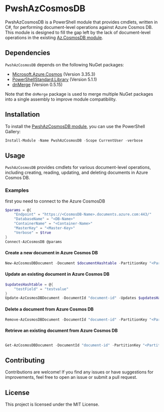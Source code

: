 # PwshAzCosmosDB

PwshAzCosmosDB is a PowerShell module that provides cmdlets, written in C#, for performing document-level operations against Azure Cosmos DB. This module is designed to fill the gap left by the lack of document-level operations in the existing [Az.CosmosDB module](https://learn.microsoft.com/en-us/powershell/module/az.cosmosdb/?view=azps-10.2.0).

## Dependencies

`PwshAzCosmosDB` depends on the following NuGet packages:

- [Microsoft.Azure.Cosmos](https://www.nuget.org/packages/Microsoft.Azure.Cosmos/) (Version 3.35.3)
- [PowerShellStandard.Library](https://www.nuget.org/packages/PowerShellStandard.Library/) (Version 5.1.1)
- [dnMerge](https://www.nuget.org/packages/dnMerge/) (Version 0.5.15)

Note that the `dnMerge` package is used to merge multiple NuGet packages into a single assembly to improve module compatibility.

## Installation

To install the [PwshAzCosmosDB module](https://www.powershellgallery.com/packages/PwshAzCosmosDB), you can use the PowerShell Gallery:

```powershell
Install-Module -Name PwshAzCosmosDB -Scope CurrentUser -verbose
```

## Usage

`PwshAzCosmosDB` provides cmdlets for various document-level operations, including creating, reading, updating, and deleting documents in Azure Cosmos DB.

### Examples

first you need to connect to the Azure CosmosDB

```powershell
$params = @{
    "Endpoint" = "https://<CosmosDB-Name>.documents.azure.com:443/"
    "DatabaseName" = "<DB-Name>"
    "ContainerName" = "<Container-Name>"
    "MasterKey" = "<Master-Key>"
    "Verbose" = $true
}
Connect-AzCosmosDB @params
```

#### Create a new document in Azure Cosmos DB

```powershell
New-AzCosmosDBDocument -Document $documentHashtable -PartitionKey "<PartitionKeyValue>" -verbose
```

#### Update an existing document in Azure Cosmos DB

```powershell
$updatesHashtable = @{
    "testField" = "testvalue"
}
Update-AzCosmosDBDocument -DocumentId "document-id" -Updates $updatesHashtable -PartitionKey "<PartitionKeyValue>" -verbose
```

#### Delete a document from Azure Cosmos DB

```powershell
Remove-AzCosmosDBDocument -DocumentId "document-id" -PartitionKey "<PartitionKeyValue>" -verbose
```

#### Retrieve an existing document from Azure Cosmos DB

```powershell

Get-AzCosmosDBDocument -DocumentId "document-id" -PartitionKey "<PartitionKeyValue>" -verbose
```

## Contributing

Contributions are welcome! If you find any issues or have suggestions for improvements, feel free to open an issue or submit a pull request.

## License

This project is licensed under the MIT License.